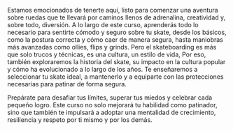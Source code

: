 Estamos emocionados de tenerte aquí, listo para comenzar una aventura sobre ruedas que te llevará por caminos llenos de adrenalina, creatividad y, sobre todo, diversión. A lo largo de este curso, aprenderás todo lo necesario para sentirte cómodo y seguro sobre tu skate, desde los básicos, como la postura correcta y cómo caer de manera segura, hasta maniobras más avanzadas como ollies, flips y grinds.  Pero el skateboarding es más que solo trucos y técnicas, es una cultura, un estilo de vida, Por eso, también exploraremos la historia del skate, su impacto en la cultura popular y cómo ha evolucionado a lo largo de los años. Te enseñaremos a seleccionar tu skate ideal, a mantenerlo y a equiparte con las protecciones necesarias para patinar de forma segura.

Prepárate para desafiar tus límites, superar tus miedos y celebrar cada pequeño logro. Este curso no solo mejorará tu habilidad como patinador, sino que también te impulsará a adoptar una mentalidad de crecimiento, resiliencia y respeto por ti mismo y por los demás.